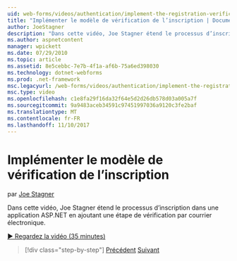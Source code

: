 ```yaml
---
uid: web-forms/videos/authentication/implement-the-registration-verification-pattern
title: "Implémenter le modèle de vérification de l’inscription | Documents Microsoft"
author: JoeStagner
description: "Dans cette vidéo, Joe Stagner étend le processus d’inscription dans une application ASP.NET en ajoutant une étape de vérification par courrier électronique."
ms.author: aspnetcontent
manager: wpickett
ms.date: 07/29/2010
ms.topic: article
ms.assetid: 8e5cebbc-7e7b-4f1a-af6b-75a6ed398030
ms.technology: dotnet-webforms
ms.prod: .net-framework
msc.legacyurl: /web-forms/videos/authentication/implement-the-registration-verification-pattern
msc.type: video
ms.openlocfilehash: c1e8fa29f16da32f64e5d2d26db578d03a005a7f
ms.sourcegitcommit: 9a9483aceb34591c97451997036a9120c3fe2baf
ms.translationtype: MT
ms.contentlocale: fr-FR
ms.lasthandoff: 11/10/2017
---
```

<a name="implement-the-registration-verification-pattern"></a>Implémenter le modèle de vérification de l’inscription
====================
par [Joe Stagner](https://github.com/JoeStagner)

Dans cette vidéo, Joe Stagner étend le processus d’inscription dans une application ASP.NET en ajoutant une étape de vérification par courrier électronique.

[&#9654; Regardez la vidéo (35 minutes)](https://channel9.msdn.com/Blogs/ASP-NET-Site-Videos/implement-the-registration-verification-pattern)

>[!div class="step-by-step"]
[Précédent](logging-users-into-your-membership-system.md)
[Suivant](simple-web-service-authentication.md)
